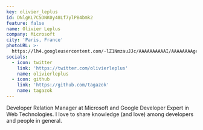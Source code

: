```yaml
---
key: olivier_leplus
id: DNlgKL7C5DNK0y48Lf7ylPB4bmk2
feature: false
name: Olivier Leplus
company: Microsoft
city: 'Paris, France'
photoURL: >-
  https://lh4.googleusercontent.com/-lZ1NmzauJJc/AAAAAAAAAAI/AAAAAAAAgeg/Jaiqf1L_EPM/photo.jpg
socials:
  - icon: twitter
    link: 'https://twitter.com/olivierleplus'
    name: olivierleplus
  - icon: github
    link: 'https://github.com/tagazok'
    name: tagazok
---
```

Developer Relation Manager at Microsoft and Google Developer Expert in Web Technologies. I love to share knowledge (and love) among developers and people in general.